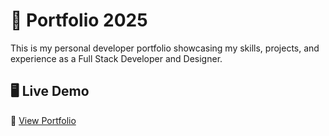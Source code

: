 # 💼 Portfolio 2025

This is my personal developer portfolio showcasing my skills, projects, and experience as a Full Stack Developer and Designer.

## 🖥️ Live Demo

🔗 [View Portfolio](https://pat-portfolio-2025.vercel.app/projects)  

